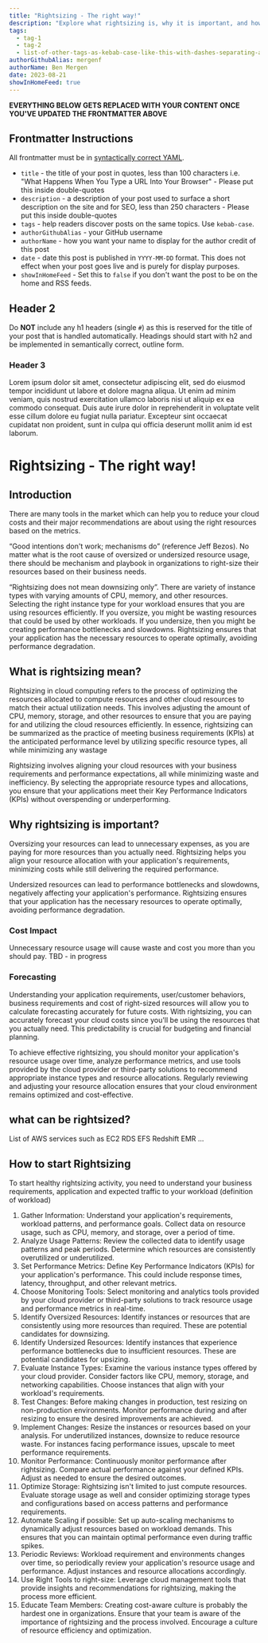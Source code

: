 ```yaml
---
title: "Rightsizing - The right way!"
description: "Explore what rightsizing is, why it is important, and how to identify opportunities to do it. Also, explore tools provided by AWS/open source and link to related tutorial."
tags:
  - tag-1
  - tag-2
  - list-of-other-tags-as-kebab-case-like-this-with-dashes-separating-and-all-lower-case-like-below
authorGithubAlias: mergenf
authorName: Ben Mergen
date: 2023-08-21
showInHomeFeed: true
---
```


<!-- Throughout this template there will be comments like these, please remove them before committing the first version of the content piece. -->
<!-- NB: READ THE COMMENT ABOVE, AND DELETE THIS AND OTHER COMMENTS!!! -->

**EVERYTHING BELOW GETS REPLACED WITH YOUR CONTENT ONCE YOU'VE UPDATED THE FRONTMATTER ABOVE**

## Frontmatter Instructions

All frontmatter must be in [syntactically correct YAML](https://learnxinyminutes.com/docs/yaml/).

- `title` - the title of your post in quotes, less than 100 characters i.e. "What Happens When You Type a URL Into Your Browser" - Please put this inside double-quotes
- `description` - a description of your post used to surface a short description on the site and for SEO, less than 250 characters - Please put this inside double-quotes
- `tags` - help readers discover posts on the same topics. Use `kebab-case`.
- `authorGithubAlias` - your GitHub username
- `authorName` - how you want your name to display for the author credit of this post
- `date` - date this post is published in `YYYY-MM-DD` format. This does not effect when your post goes live and is purely for display purposes.
- `showInHomeFeed` - Set this to `false` if you don't want the post to be on the home and RSS feeds.

## Header 2

Do **NOT** include any h1 headers (single `#`) as this is reserved for the title of your post that is handled automatically. Headings should start with h2 and be implemented in semantically correct, outline form.

### Header 3

Lorem ipsum dolor sit amet, consectetur adipiscing elit, sed do eiusmod tempor incididunt ut labore et dolore magna aliqua. Ut enim ad minim veniam, quis nostrud exercitation ullamco laboris nisi ut aliquip ex ea commodo consequat. Duis aute irure dolor in reprehenderit in voluptate velit esse cillum dolore eu fugiat nulla pariatur. Excepteur sint occaecat cupidatat non proident, sunt in culpa qui officia deserunt mollit anim id est laborum.

# Rightsizing - The right way!

## Introduction

There are many tools in the market which can help you to reduce your cloud costs and their major recommendations are about using the right resources based on the metrics.

“Good intentions don't work; mechanisms do” (reference Jeff Bezos). No matter what is the root cause of oversized or undersized resource usage, there should be mechanism and playbook in organizations to right-size their resources based on their business needs.

“Rightsizing does not mean downsizing only”. There are variety of instance types with varying amounts of CPU, memory, and other resources. Selecting the right instance type for your workload ensures that you are using resources efficiently. If you oversize, you might be wasting resources that could be used by other workloads. If you undersize, then you might be creating performance bottlenecks and slowdowns. Rightsizing ensures that your application has the necessary resources to operate optimally, avoiding performance degradation.

## What is rightsizing mean?

Rightsizing in cloud computing refers to the process of optimizing the resources allocated to compute resources and other cloud resources to match their actual utilization needs. This involves adjusting the amount of CPU, memory, storage, and other resources to ensure that you are paying for and utilizing the cloud resources efficiently. In essence, rightsizing can be summarized as the practice of meeting business requirements (KPIs) at the anticipated performance level by utilizing specific resource types, all while minimizing any wastage

Rightsizing involves aligning your cloud resources with your business requirements and performance expectations, all while minimizing waste and inefficiency. By selecting the appropriate resource types and allocations, you ensure that your applications meet their Key Performance Indicators (KPIs) without overspending or underperforming.

## Why rightsizing is important?

Oversizing your resources can lead to unnecessary expenses, as you are paying for more resources than you actually need. Rightsizing helps you align your resource allocation with your application's requirements, minimizing costs while still delivering the required performance.

Undersized resources can lead to performance bottlenecks and slowdowns, negatively affecting your application's performance. Rightsizing ensures that your application has the necessary resources to operate optimally, avoiding performance degradation.

### Cost Impact

Unnecessary resource usage will cause waste and cost you more than you should pay.
TBD - in progress

### Forecasting

Understanding your application requirements, user/customer behaviors, business requirements and cost of right-sized resources will allow you to calculate forecasting accurately for future costs. With rightsizing, you can accurately forecast your cloud costs since you'll be using the resources that you actually need. This predictability is crucial for budgeting and financial planning.

To achieve effective rightsizing, you should monitor your application's resource usage over time, analyze performance metrics, and use tools provided by the cloud provider or third-party solutions to recommend appropriate instance types and resource allocations. Regularly reviewing and adjusting your resource allocation ensures that your cloud environment remains optimized and cost-effective.

## what can be rightsized?

List of AWS services such as
EC2
RDS
EFS
Redshift
EMR
...

## How to start Rightsizing

To start healthy rightsizing activity, you need to understand your business requirements, application and expected traffic to your workload (definition of workload)

1. Gather Information: Understand your application's requirements, workload patterns, and performance goals. Collect data on resource usage, such as CPU, memory, and storage, over a period of time.
2. Analyze Usage Patterns: Review the collected data to identify usage patterns and peak periods. Determine which resources are consistently overutilized or underutilized.
3. Set Performance Metrics: Define Key Performance Indicators (KPIs) for your application's performance. This could include response times, latency, throughput, and other relevant metrics.
4. Choose Monitoring Tools: Select monitoring and analytics tools provided by your cloud provider or third-party solutions to track resource usage and performance metrics in real-time.
5. Identify Oversized Resources: Identify instances or resources that are consistently using more resources than required. These are potential candidates for downsizing.
6. Identify Undersized Resources: Identify instances that experience performance bottlenecks due to insufficient resources. These are potential candidates for upsizing.
7. Evaluate Instance Types: Examine the various instance types offered by your cloud provider. Consider factors like CPU, memory, storage, and networking capabilities. Choose instances that align with your workload's requirements.
8. Test Changes: Before making changes in production, test resizing on non-production environments. Monitor performance during and after resizing to ensure the desired improvements are achieved.
9. Implement Changes: Resize the instances or resources based on your analysis. For underutilized instances, downsize to reduce resource waste. For instances facing performance issues, upscale to meet performance requirements.
10. Monitor Performance: Continuously monitor performance after rightsizing. Compare actual performance against your defined KPIs. Adjust as needed to ensure the desired outcomes.
11. Optimize Storage: Rightsizing isn't limited to just compute resources. Evaluate storage usage as well and consider optimizing storage types and configurations based on access patterns and performance requirements.
12. Automate Scaling if possible: Set up auto-scaling mechanisms to dynamically adjust resources based on workload demands. This ensures that you can maintain optimal performance even during traffic spikes.
13. Periodic Reviews: Workload requirement and environments changes over time, so periodically review your application's resource usage and performance. Adjust instances and resource allocations accordingly.
14. Use Right Tools to right-size: Leverage cloud management tools that provide insights and recommendations for rightsizing, making the process more efficient.
15. Educate Team Members: Creating cost-aware culture is probably the hardest one in organizations. Ensure that your team is aware of the importance of rightsizing and the process involved. Encourage a culture of resource efficiency and optimization.
